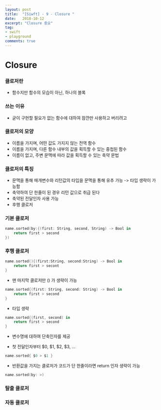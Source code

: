```yaml
---
layout: post
title:  "[Siwft] - 9 - Closure "
date:   2018-10-12
excerpt: "Closure 중요"
tag:
- swift
- playground
comments: true
---
```


# Closure

### 클로저란

- 함수지만 함수의 모습이 아닌, 하나의 블록

### 쓰는 이유

- 굳이 구현할 필요가 없는 함수에 대하여  잠깐만 사용하고 버리려고

### 클로저의 모양

- 이름을 가지며, 어떤 값도 가지지 않는 전역 함수
- 이름을 가지며, 다른 함수 내부의 값을 획득할 수 있는 중첩된 함수
- 이름이 없고, 주변 문맥에 따라 값을 획득할 수 있는 축약 문법

### 클로저의 특징

- 문맥을 통해 매개변수와 리턴값의 타입을 문맥을 통해 유추 가능 -> 타입 생략이 가능함
- 축약하여 단 한줄이 된 경우 리턴 값으로 취급 된다
- 축약된 전달인자 사용 가능
- 후행 클로저

### 기본 클로저

```swift
name.sorted(by:{(first: String, second, String) -> Bool in
	return first > second
})
```

### 후행 클로저

```swift
name.sorted(){(first:String, second:String) -> Bool in
	return first > secont
}
```

- 맨 마지막 클로저만 () 가 생략이 가능

```swift
name.sorted{(first: String, second: String) -> Bool in
	return first > second
}
```

- 타입 생략

```swift
name.sorted{(first, second) in
	return first > second
}
```

- 변수명에 대하여 단축인자를 제공

- 첫 전달인자부터 $0, $1, $2, $3, ...

```swift
name.sorted{ $0 > $1 }
```

- 반환값을 가지는 클로저가 코드가 단 한줄이라면 return 인자 생략이 가능

```swift
name.sorted(by: >)
```

### 탈출 클로저

### 자동 클로저
